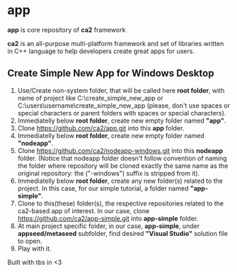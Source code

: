 # app

**app** is core repository of **ca2** framework

**ca2** is an all-purpose multi-platform framework and set of libraries written in C++ language to help developers create great apps for users.


## Create Simple New App for Windows Desktop

1. Use/Create non-system folder, that will be called here **root folder**, with name of project like C:\create_simple_new_app or C:\users\username\create_simple_new_app (please, don't use spaces or special characters or parent folders with spaces or special characters).
2. Immediatelly below **root folder**, create new empty folder named **"app"**. 
3. Clone https://github.com/ca2/app.git into this **app** folder.
4. Immediatelly below **root folder**, create new empty folder named **"nodeapp"**. 
5. Clone https://github.com/ca2/nodeapp-windows.git into this **nodeapp** folder. (Notice that nodeapp folder doesn't follow convention of naming the folder where repository will be cloned exactly the same name as the original repository: the **<dash-platform>** ("-windows") suffix is stripped from it).
6. Immediatelly below **root folder**, create any new folder(s) related to the project. In this case, for our simple tutorial, a folder named **"app-simple"**. 
7. Clone to this(these) folder(s), the respective repositories related to the ca2-based app of interest. In our case, clone https://github.com/ca2/app-simple.git into **app-simple** folder.
8. At main project specific folder, in our case, **app-simple**, under **appseed/metaseed** subfolder, find desired **"Visual Studio"** solution file to open.
9. Play with it.


Built with tbs in <3
